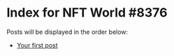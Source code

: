 # Index for NFT World #8376
Posts will be displayed in the order below:

- [Your first post](./001-first.md)

